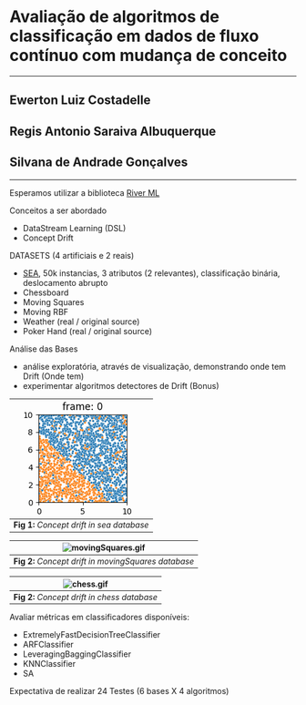 # Avaliação de algoritmos de classificação em dados de fluxo contínuo com mudança de conceito
---
## Ewerton Luiz Costadelle
## Regis Antonio Saraiva Albuquerque
## Silvana de Andrade Gonçalves
---

Esperamos utilizar a biblioteca [River ML](https://riverml.xyz/0.16.0/introduction/getting-started/concept-drift-detection/#impact-of-drift-on-learning)


Conceitos a ser abordado
- DataStream Learning (DSL)
- Concept Drift

DATASETS (4 artificiais e 2 reais)
- [SEA](./artificial/sea), 50k instancias, 3 atributos (2 relevantes), classificação binária, deslocamento abrupto
- Chessboard
- Moving Squares
- Moving RBF
- Weather (real / original source)
- Poker Hand (real / original source)

Análise das Bases
- análise exploratória, através de visualização, demonstrando onde tem Drift (Onde tem)
- experimentar algoritmos detectores de Drift (Bonus)

| ![sea_drift.gif](images/sea_drift.gif) | 
|:--:| 
| **Fig 1:** *Concept drift in sea database* |

| ![movingSquares.gif](images/movingSquares.gif) | 
|:--:| 
| **Fig 2:** *Concept drift in movingSquares database* |

| ![chess.gif](images/chess.gif) | 
|:--:| 
| **Fig 2:** *Concept drift in chess database* |


Avaliar métricas em classificadores disponíveis: 
- ExtremelyFastDecisionTreeClassifier
- ARFClassifier
- LeveragingBaggingClassifier
- KNNClassifier
- SA

Expectativa de realizar 24 Testes (6 bases X 4 algoritmos)







